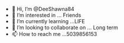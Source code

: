 - 👋 Hi, I’m @DeeShawna84
- 👀 I’m interested in ... Friends
- 🌱 I’m currently learning ...LIFE
- 💞️ I’m looking to collaborate on ... Long term 
- 📫 How to reach me ...5039856153

<!---
DeeShawna84/DeeShawna84 is a ✨ special ✨ repository because its `README.md` (this file) appears on your GitHub profile.
You can click the Preview link to take a look at your changes.
--->
